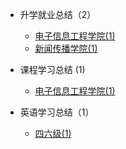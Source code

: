 - 升学就业总结（2）

  - [电子信息工程学院(1)](升学就业/电子信息工程学院/README.md)
  - [新闻传播学院(1)](升学就业/新闻传播学院/README.md)

- 课程学习总结 (1)

  - [电子信息工程学院(1)](课程学习/电子信息工程学院/README.md)

- 英语学习总结（1）

  - [四六级(1)](英语学习/四六级/README.md)
